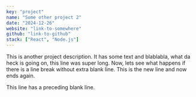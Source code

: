 ```yaml
---
key: "project"
name: "Some other project 2"
date: "2024-12-26"
website: "link-to-somewhere"
github: "link-to-github"
stack: ["React", "Node.js"]
---
```


This is another project description. It has some text and blablabla, what da heck is going on, this line was super long. Now, lets see what happens if there is a line break without extra blank line.
This is the new line and now ends again. 

This line has a preceding blank line. 